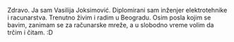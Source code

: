 Zdravo. Ja sam Vasilija Joksimović. Diplomirani sam inženjer elektrotehnike i racunarstva. Trenutno živim i radim u Beogradu. 
Osim posla kojim se bavim, zanimam se za računarske mreže, a u slobodno vreme volim da trčim i čitam.
:D
